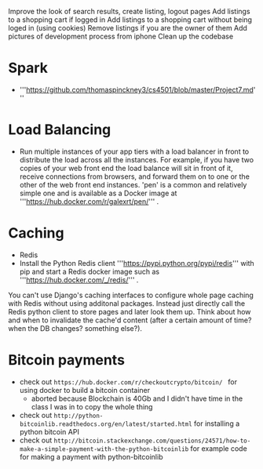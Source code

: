 Improve the look of search results, create listing, logout pages
Add listings to a shopping cart if logged in
Add listings to a shopping cart without being loged in (using cookies)
Remove listings if you are the owner of them
Add pictures of development process from iphone
Clean up the codebase

# Spark 

- '''https://github.com/thomaspinckney3/cs4501/blob/master/Project7.md'''

# Load Balancing

- Run multiple instances of your app tiers with a load balancer in front to distribute the load across all the instances. For example, if you have two copies of your web front end the load balance will sit in front of it, receive connections from browsers, and forward them on to one or the other of the web front end instances. 'pen' is a common and relatively simple one and is available as a Docker image at '''https://hub.docker.com/r/galexrt/pen/''' .

# Caching

- Redis
- Install the Python Redis client '''https://pypi.python.org/pypi/redis''' with pip and start a Redis docker image such as '''https://hub.docker.com/_/redis/''' .

You can't use Django's caching interfaces to configure whole page caching with Redis without using additonal packages. Instead just directly call the Redis python client to store pages and later look them up. Think about how and when to invalidate the cache'd content (after a certain amount of time? when the DB changes? something else?). 

# Bitcoin payments

- check out ```https://hub.docker.com/r/checkoutcrypto/bitcoin/ ``` for using docker to build a bitcoin container
  - aborted because Blockchain is 40Gb and I didn't have time in the class I was in to copy the whole thing  
- check out ```http://python-bitcoinlib.readthedocs.org/en/latest/started.html``` for installing a python bitcoin API
- check out ```http://bitcoin.stackexchange.com/questions/24571/how-to-make-a-simple-payment-with-the-python-bitcoinlib``` for example code for making a payment with python-bitcoinlib
